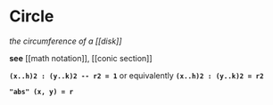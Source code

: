 # Circle

_the circumference of a [[disk]]_

**see** [[math notation]], [[conic section]]

**`(x..h)2 : (y..k)2 -- r2 = 1`** or equivalently **`(x..h)2 : (y..k)2 = r2`**

**`"abs" (x, y) = r`**
